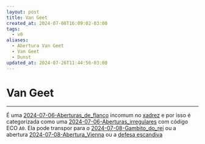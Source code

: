 ```yaml
---
layout: post
title: Van Geet
created_at: 2024-07-08T16:09:02-03:00
tags:
  - v0
aliases:
  - Abertura Van Geet
  - Van Geet
  - Dunst
updated_at: 2024-07-26T11:44:56-03:00
---
```

# Van Geet
---

É uma [2024-07-06-Aberturas_de_flanco](_draft/2024/07/2024-07-06-Aberturas_de_flanco.md) incomum no [xadrez](api/2024/07/2024-07-06-Xadrez.md) e por isso é categorizada como uma [2024-07-06-Aberturas_irregulares](api/2024/07/2024-07-06-Aberturas_irregulares.md) com código ECO `A0`. Ela pode transpor para o [2024-07-08-Gambito_do_rei](_draft/2024/07/2024-07-08-Gambito_do_rei.md) ou a abertura [2024-07-08-Abertura_Vienna](_insight/2024/07/2024-07-08-Abertura_Vienna.md) ou a [defesa escandiva](_insight/2024/07/2024-07-12-Defesa_escandinava.md)